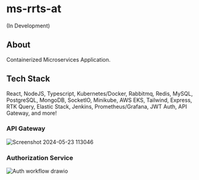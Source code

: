 ﻿# ms-rrts-at  
(In Development)  

## About  
Containerized Microservices Application.  

## Tech Stack  
React, NodeJS, Typescript, Kubernetes/Docker, Rabbitmq, Redis, MySQL, PostgreSQL, MongoDB, SocketIO, Minikube, AWS EKS, Tailwind, Express, RTK Query, Elastic Stack, Jenkins, Prometheus/Grafana, JWT Auth, API Gateway, and more!  

### API Gateway  
![Screenshot 2024-05-23 113046](https://github.com/yuangao0317/ms-rrts-at/assets/12887619/8985fb92-5e0b-44c4-b6b0-4a7abb6c56a0)  

### Authorization Service  
![Auth workflow drawio](https://github.com/yuangao0317/ms-rrts-at/assets/12887619/5982003a-80a7-4e4b-a14c-26c22c65eb4f)  

